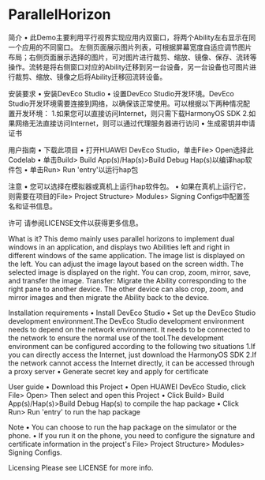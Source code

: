# ParallelHorizon
简介
• 此Demo主要利用平行视界实现应用内双窗口，将两个Ability左右显示在同一个应用的不同窗口。 左侧页面展示图片列表，可根据屏幕宽度自适应调节图片布局；右侧页面展示选择的图片，可对图片进行裁剪、缩放、镜像、保存、流转等操作。流转是将右侧窗口对应的Ability迁移到另一台设备，另一台设备也可图片进行裁剪、缩放、镜像之后将Ability迁移回流转设备。

安装要求
• 安装DevEco Studio
• 设置DevEco Studio开发环境。DevEco Studio开发环境需要连接到网络，以确保该正常使用。可以根据以下两种情况配置开发环境：
	1.如果您可以直接访问Internet，则只需下载HarmonyOS SDK
	2.如果网络无法直接访问Internet，则可以通过代理服务器进行访问
• 生成密钥并申请证书

用户指南
• 下载此项目
• 打开HUAWEI DevEco Studio，单击File> Open选择此Codelab
• 单击Build> Build App(s)/Hap(s)>Build Debug Hap(s)以编译hap软件包
• 单击Run> Run 'entry'以运行hap包

注意
• 您可以选择在模拟器或真机上运行hap软件包。
• 如果在真机上运行它，则需要在项目的File> Project Structure> Modules> Signing Configs中配置签名和证书信息。

许可
请参阅LICENSE文件以获得更多信息。

What is it?
This demo mainly uses parallel horizons to implement dual windows in an application, and displays two Abilities left and right in different windows of the same application. The image list is displayed on the left. You can adjust the image layout based on the screen width. The selected image is displayed on the right. You can crop, zoom, mirror, save, and transfer the image. Transfer: Migrate the Ability corresponding to the right pane to another device. The other device can also crop, zoom, and mirror images and then migrate the Ability back to the device.

Installation requirements
• Install DevEco Studio
• Set up the DevEco Studio development environment.The DevEco Studio development environment needs to depend on the network environment. It needs to be connected to the network to ensure the normal use of the tool.The development environment can be configured according to the following two situations
	1.If you can directly access the Internet, just download the HarmonyOS SDK
	2.If the network cannot access the Internet directly, it can be accessed through a proxy server
• Generate secret key and apply for certificate

User guide
• Download this Project
• Open HUAWEI DevEco Studio, click File> Open> Then select and open this Project
• Click Build> Build App(s)/Hap(s)>Build Debug Hap(s) to compile the hap package
• Click Run> Run 'entry' to run the hap package

Note
• You can choose to run the hap package on the simulator or the phone.
• If you run it on the phone, you need to configure the signature and certificate information in the project's File> Project Structure> Modules> Signing Configs.

Licensing
Please see LICENSE for more info.
